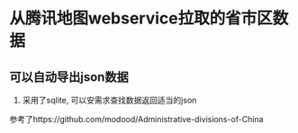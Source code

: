 #  从腾讯地图webservice拉取的省市区数据

## 可以自动导出json数据


1. 采用了sqlite, 可以安需求查找数据返回适当的json



参考了https://github.com/modood/Administrative-divisions-of-China